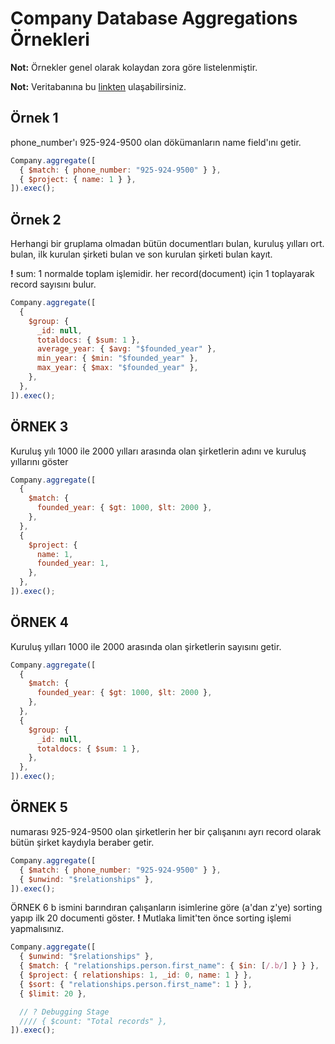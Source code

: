 # Company Database Aggregations Örnekleri

**Not:** Örnekler genel olarak kolaydan zora göre listelenmiştir.

**Not:** Veritabanına bu [linkten](https://github.com/ozlerhakan/mongodb-json-files/blob/master/datasets/companies.json) ulaşabilirsiniz.

## Örnek 1

phone_number'ı 925-924-9500 olan dökümanların name field'ını getir.

```js
Company.aggregate([
  { $match: { phone_number: "925-924-9500" } },
  { $project: { name: 1 } },
]).exec();
```

## Örnek 2

Herhangi bir gruplama olmadan bütün documentları bulan,
kuruluş yılları ort. bulan, ilk kurulan şirketi bulan ve son kurulan şirketi bulan kayıt.

**!** sum: 1 normalde toplam işlemidir. her record(document) için 1 toplayarak record sayısını bulur.

```js
Company.aggregate([
  {
    $group: {
      _id: null,
      totaldocs: { $sum: 1 },
      average_year: { $avg: "$founded_year" },
      min_year: { $min: "$founded_year" },
      max_year: { $max: "$founded_year" },
    },
  },
]).exec();
```

## ÖRNEK 3

Kuruluş yılı 1000 ile 2000 yılları arasında olan şirketlerin adını ve kuruluş yıllarını göster

```js
Company.aggregate([
  {
    $match: {
      founded_year: { $gt: 1000, $lt: 2000 },
    },
  },
  {
    $project: {
      name: 1,
      founded_year: 1,
    },
  },
]).exec();
```

## ÖRNEK 4

Kuruluş yılları 1000 ile 2000 arasında olan şirketlerin sayısını getir.

```js
Company.aggregate([
  {
    $match: {
      founded_year: { $gt: 1000, $lt: 2000 },
    },
  },
  {
    $group: {
      _id: null,
      totaldocs: { $sum: 1 },
    },
  },
]).exec();
```

## ÖRNEK 5

numarası 925-924-9500 olan şirketlerin her bir çalışanını ayrı record olarak bütün şirket kaydıyla beraber getir.

```js
Company.aggregate([
  { $match: { phone_number: "925-924-9500" } },
  { $unwind: "$relationships" },
]).exec();
```

ÖRNEK 6
b ismini barındıran çalışanların isimlerine göre (a'dan z'ye) sorting yapıp ilk 20 documenti göster.
**!** Mutlaka limit'ten önce sorting işlemi yapmalısınız.

```js
Company.aggregate([
  { $unwind: "$relationships" },
  { $match: { "relationships.person.first_name": { $in: [/.b/] } } },
  { $project: { relationships: 1, _id: 0, name: 1 } },
  { $sort: { "relationships.person.first_name": 1 } },
  { $limit: 20 },

  // ? Debugging Stage
  //// { $count: "Total records" },
]).exec();
```
